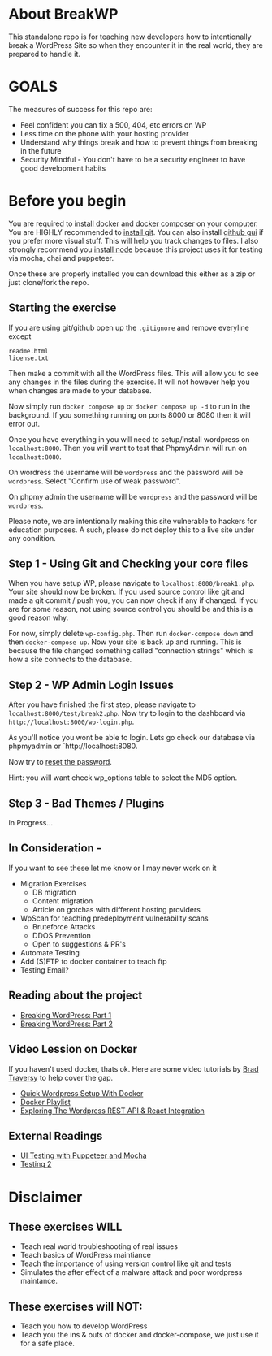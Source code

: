 # About BreakWP
This standalone repo is for teaching new developers how to intentionally break a WordPress Site so when they encounter it in the real world, they are prepared to handle it.

# GOALS
The measures of success for this repo are:
* Feel confident you can fix a 500, 404, etc errors on WP
* Less time on the phone with your hosting provider
* Understand why things break and how to prevent things from breaking in the future
* Security Mindful - You don't have to be a security engineer to have good development habits
<!-- * Test Locally - Deploy anywhere -->

# Before you begin
You are required to [install docker](https://docs.docker.com/install/) and [docker composer](https://docs.docker.com/compose/install/) on your computer. You are HIGHLY recommended to  [install git](https://git-scm.com/downloads). You can also install [github gui](https://desktop.github.com/) if you prefer more visual stuff. This will help you track changes to files. I also strongly recommend you [install node](https://nodejs.org/en/download/) because this project uses it for testing via mocha, chai and puppeteer.

Once these are properly installed you can download this either as a zip or just clone/fork the repo.

## Starting the exercise
If you are using git/github open up the `.gitignore` and remove everyline except  
```
readme.html 
license.txt
```
Then make a commit with all the WordPress files. This will allow you to see any changes in the files during the exercise. It will not however help you when changes are made to your database.

Now simply run `docker compose up` or `docker compose up -d` to run in the background. If you something running on ports 8000 or 8080 then it will error out. 

Once you have everything in you will need to setup/install wordpress on ```localhost:8000```.
Then you will want to test that PhpmyAdmin  will run on ```localhost:8080```.

On wordress the username will be `wordpress` and the password will be `wordpress`. Select "Confirm use of weak password".

On phpmy admin the username will be `wordpress` and the password will be `wordpress`.

Please note, we are intentionally making this site vulnerable to hackers for education purposes. A such, please do not deploy this to a live site under any condition.


## Step 1 - Using Git and Checking your core files
When you have setup WP, please navigate to ```localhost:8000/break1.php```. Your site should now be broken. If you used source control like git and made a git commit / push you, you can now check if any if changed. If you are for some reason, not using source control you should be and this is a good reason why. 

For now, simply delete `wp-config.php`. Then run `docker-compose down` and then `docker-compose up`. Now your site is back up and running. This is because the file changed something called "connection strings" which is how a site connects to the database.


## Step 2 - WP Admin Login Issues
After you have finished the first step, please navigate to ```localhost:8000/test/break2.php```. 
Now try to login to the dashboard via  `http://localhost:8000/wp-login.php`. 

<!-- You may or may not need to repeat the steps of the previous exersice at this point. This time though, Docker may not rebuild everything like last time. Run `rm -rf -f wp-*/ && rm  -f .htaccess && rm -f license.txt &&  rm -f index.php && rm -f wp-*.php` and try to rebuild the site. -->

As you'll notice you wont be able to login.
Lets go check our database via phpmyadmin or `http://localhost:8080.

Now try to [reset the password](https://kinsta.com/knowledgebase/reset-wordpress-admin-password).

Hint: you will want check wp_options table to select the MD5 option.

## Step 3 - Bad Themes / Plugins
In Progress...

## In Consideration - 
If you want to see these let me know or I may never work on it
  * Migration Exercises
      * DB migration
      * Content migration
      * Article on gotchas with different hosting providers
  * WpScan for teaching predeployment vulnerability scans
      * Bruteforce Attacks
      * DDOS Prevention
      * Open to suggestions & PR's
  * Automate Testing 
  * Add (S)FTP to docker container to teach ftp
  * Testing Email?

## Reading about the project
  * [Breaking WordPress: Part 1](https://medium.com/swlh/using-docker-to-teach-local-wordpress-development-1b5ca2ce22c3)
  * [Breaking WordPress: Part 2](https://medium.com/swlh/testing-wordpress-with-mocha-chai-f531bed8ffad)

## Video Lession on Docker
If you haven't used docker, thats ok.
Here are some video tutorials by [Brad Traversy](github.com/bradtraversy/) to help cover the gap.
* [Quick Wordpress Setup With Docker](https://www.youtube.com/watch?v=pYhLEV-sRpY&t=272s)
* [Docker Playlist](https://www.youtube.com/watch?v=Kyx2PsuwomE&list=PLillGF-Rfqbb6vZqT-Lzi9Al_noaY5LAs)
* [Exploring The Wordpress REST API & React Integration](https://www.youtube.com/watch?v=fFNXWinbgro&t=2703s)

## External Readings
* [UI Testing with Puppeteer and Mocha](https://medium.com/@ankit_m/ui-testing-with-puppeteer-and-mocha-part-1-getting-started-b141b2f9e21)
* [Testing 2](https://medium.com/@dpark/ui-testing-with-puppeteer-and-mocha-8a5c6feb3407)

# Disclaimer

## These exercises WILL
  * Teach real world troubleshooting of real issues
  * Teach basics of WordPress maintiance
  * Teach the importance of using version control like git and tests
  * Simulates the after effect of a malware attack and poor wordpress maintance.
## These exercises will NOT:
  * Teach you how to develop WordPress
  * Teach you the ins & outs of docker and docker-compose, we just use it for a safe place.

